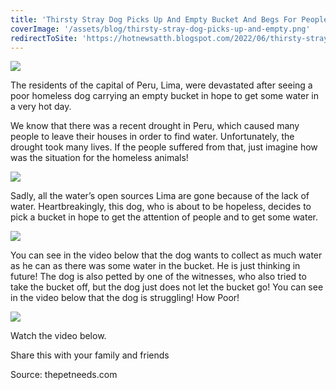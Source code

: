 ```yaml
---
title: 'Thirsty Stray Dog Picks Up And Empty Bucket And Begs For People For Water'
coverImage: '/assets/blog/thirsty-stray-dog-picks-up-and-empty.png'
redirectToSite: 'https://hotnewsatth.blogspot.com/2022/06/thirsty-stray-dog-picks-up-and-empty.html'
---
```


![](https://blogger.googleusercontent.com/img/b/R29vZ2xl/AVvXsEjhuh6bWvoYjk5sSY0-YMokRF6duZddZM1MEYXFdjWvk4WyLFzM5Q8_gvTc19U_pUgTd_r-De7IppV-FZVjwq5a5tFgINpekRTMjJnRX_OsPITfl5LwOmKU1JNsCPKYAPhCl2nGvLDR1NlEFS4GBKi-Kpdc8BHaLO7dkhiIoDtfVWPsdEvKAEyOeBkB/-rw/cover2-36-1.png)

The residents of the capital of Peru, Lima, were devastated after seeing a poor homeless dog carrying an empty bucket in hope to get some water in a very hot day.

We know that there was a recent drought in Peru, which caused many people to leave their houses in order to find water. Unfortunately, the drought took many lives. If the people suffered from that, just imagine how was the situation for the homeless animals!

![](https://blogger.googleusercontent.com/img/b/R29vZ2xl/AVvXsEhX3RPDi6CIWXNPVUHhKQU7W8NlkiBECYltTT1O1lfyom6HaH-QD3EvTDA6FSPiUBMis1BqI9B85ilY4FtI1Ku8m_sMQvqGS5XpJjbJa5OWXrqocjg1RA35Kq3TlTaVQmer8DNCOtCOjHQ3Bprx6r8LgaU3kZh5jhBudCtRWeMyitAth6Dj0Uz-Cmjl/-rw/b1-12.jpeg)

Sadly, all the water’s open sources Lima are gone because of the lack of water. Heartbreakingly, this dog, who is about to be hopeless, decides to pick a bucket in hope to get the attention of people and to get some water.

![](https://blogger.googleusercontent.com/img/b/R29vZ2xl/AVvXsEjfJEOzB1Bf1bPrgvM4sNX9WpgW0uQL_v1jEPyXj7dPg51lg8HASGM69aHckcIHRJTYn0u2ocQqd5MpANRiWZMva-BP8MXZhYAUGOewFe9LE2bBNPqJslPA3fckao5nLpkyX_yAJvX4NN64_4DySsZ5mdG2pIMQsRv8NnC9quuZiABNMrrZDla92trt/-rw/b2-12.jpeg)

You can see in the video below that the dog wants to collect as much water as he can as there was some water in the bucket. He is just thinking in future! The dog is also petted by one of the witnesses, who also tried to take the bucket off, but the dog just does not let the bucket go! You can see in the video below that the dog is struggling! How Poor!

![](https://blogger.googleusercontent.com/img/b/R29vZ2xl/AVvXsEh92J9MJfjXzFWclaAtW25mDkIZp08J8bp1mJ5wXz5rXDJQ4qDU8lXw1S_fjDCsYXG85gTaR80hqNs5Jqene2c-JOV6L_dReZr6_sZmlzSh7CjLvGiPtWraH0TwJJqIonyfmBFme4cChC2DDwD5M4kwFyaighYH9XU4QabjEqm2pdFZutAnNl-fmxLT/-rw/b3-9.jpeg)

Watch the video below.

Share this with your family and friends

Source: thepetneeds.com
